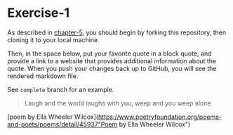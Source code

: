 # Exercise-1

As described in [chapter-5](https://info201-s17.github.io/book/introduction-to-git-and-github.html), you should begin by forking this repository, then cloning it to your local machine.

Then, in the space below, put your favorite quote in a block quote, and provide a link to a website that provides additional information about the quote. When you push your changes back up to GitHub, you will see the rendered markdown file.

See `complete` branch for an example.


>Laugh and the world laughs with you, weep and you weep alone

[poem by Ella Wheeler Wilcox](https://www.poetryfoundation.org/poems-and-poets/poems/detail/45937"Poem by Ella Wheeler Wilcox")
